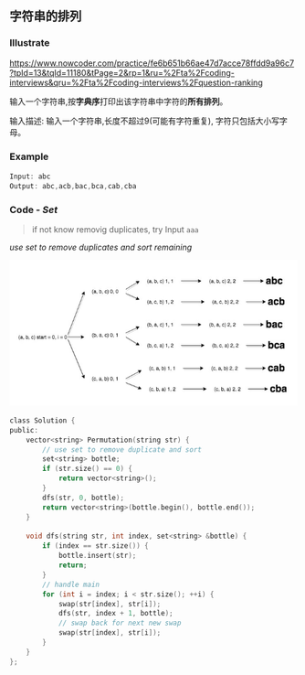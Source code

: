 ## 字符串的排列
### Illustrate
<https://www.nowcoder.com/practice/fe6b651b66ae47d7acce78ffdd9a96c7?tpId=13&tqId=11180&tPage=2&rp=1&ru=%2Fta%2Fcoding-interviews&qru=%2Fta%2Fcoding-interviews%2Fquestion-ranking>

输入一个字符串,按**字典序**打印出该字符串中字符的**所有排列**。

输入描述:
输入一个字符串,长度不超过9(可能有字符重复), 字符只包括大小写字母。

### Example
```c
Input: abc
Output: abc,acb,bac,bca,cab,cba

```

### Code - _Set_

> if not know removig duplicates, try Input `aaa`

_use set to remove duplicates and sort remaining_
<div align=center><img src="./res/permu_set.jpg"/ width=650></div>

```c
class Solution {
public:
    vector<string> Permutation(string str) {
        // use set to remove duplicate and sort
        set<string> bottle;
        if (str.size() == 0) {
            return vector<string>();
        }
        dfs(str, 0, bottle);
        return vector<string>(bottle.begin(), bottle.end());
    }

    void dfs(string str, int index, set<string> &bottle) {
        if (index == str.size()) {
            bottle.insert(str);
            return;
        }
        // handle main
        for (int i = index; i < str.size(); ++i) {
            swap(str[index], str[i]);
            dfs(str, index + 1, bottle);
            // swap back for next new swap
            swap(str[index], str[i]);
        }
    }
};
```

